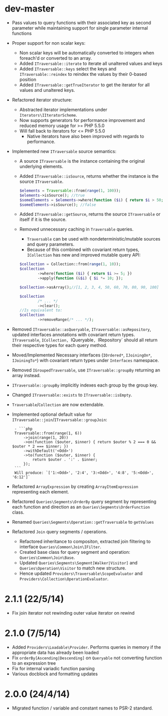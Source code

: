 dev-master
==========
 - Pass values to query functions with their associated key as second parameter while
   maintaining support for single parameter internal functions
 - Proper support for non scalar keys:
    - Non scalar keys will be automatically converted to integers when foreach'd or converted to an array.
    - Added `ITraversable::iterate` to iterate all unaltered values and keys
    - Added `ITraversable::keys` select the keys and `ITraversable::reindex` to reindex the values by their 0-based position
    - Added `ITraversable::getTrueIterator` to get the iterator for all values and unaltered keys.
 - Refactored iterator structure:
    - Abstracted iterator implementations under `Iterators\IIteratorScheme`.
    - Now supports generators for performance improvement and reduced memory usage for >= PHP 5.5.0
    - Will fall back to iterators for <= PHP 5.5.0
        - Native iterators have also been improved with regards to performance.
 - Implemented new `ITraversable` source semantics:
    - A source `ITraversable` is the instance containing the original underlying elements.
    - Added `ITraversable::isSource`, returns whether the instance is the source `ITraversable`.
    
        ```php
        $elements = Traversable::from(range(1, 100));
        $elements->isSource(); //true
        $someElements = $elements->where(function ($i) { return $i > 50; });
        $someElements->isSource(); //false
        ```

    - Added `ITraversable::getSource`, returns the source `ITraversable` or itself if it is the source.
    - Removed unnecessary caching in `Traversable` queries.
        - `Traversable` can be used with nondeterministic/mutable sources and query parameters.
        - Because of this combined with covariant return types, `ICollection` has new and improved mutable query API:
        
        ```php
        $collection = Collection::from(range(1, 10));
        $collection
                ->where(function ($i) { return $i >= 5; })
                ->apply(function (&$i) { $i *= 10; });
        
        $collection->asArray();//[1, 2, 3, 4, 50, 60, 70, 80, 90, 100]

        $collection
                /* ... */
                ->clear();
        //Is equivalent to:
        $collection
                ->removeRange(/* ... */);
        ```
 - Removed `ITraversable::asQueryable`, `ITraversable::asRepository`, updated interfaces annotations
   with covariant return types. `ITraversable`, `ICollection, `IQueryable`, `IRepository` should all return
   their respective types for each query method.
 - Moved/Implemented Necessary interfaces (`IOrdered*`, `IJoiningOn*`, `IJoiningTo*`) with covariant 
   return types under `Interfaces` namespace.
 - Removed `IGroupedTraversable`, use `ITraversable::groupBy` returning an array instead.
 - `ITraversable::groupBy` implicitly indexes each group by the group key.
 - Changed `ITraversable::exists` to `ITraversable::isEmpty`.
 - `Traversable`/`Collection` are now extendable.
 - Implemented optional default value for `ITraversable::join`/`ITraversable::groupJoin`:

        - ```php
        Traversable::from(range(1, 6))
            ->join(range(1, 20))
            ->on(function ($outer, $inner) { return $outer % 2 === 0 && $outer * 2 === $inner; })
            ->withDefault('<Odd>')
            ->to(function ($outer, $inner) { 
                return $outer . ':' . $inner;
            });
        ```
        Will produce: `['1:<Odd>', '2:4', '3:<Odd>', '4:8', '5:<Odd>', '6:12']`

 - Refactored `ArrayExpression` by creating `ArrayItemExpression` representing each element.
 - Refactored `Queries\Segments\OrderBy` query segment by representing each 
   function and direction as an `Queries\Segments\OrderFunction` class.
 - Renamed `Queries\Segments\Operation::getTraversable` to `getValues`
 - Refactored `Join` query segments / operations.
    - Refactored inheritance to compositon, extracted join filtering to interface `Queries\Common\Join\IFilter`.
    - Created base class for query segment and operation: `Queries\Common\Join\Base`.
    - Updated `Queries\Segments\Segment[Walker|Visitor]` and `Queries\Operation\Visitor` to match new structure.
    - Hence updated `Providers\Traversable\ScopeEvaluator` and `Providers\Collection\OperationEvaluator`.

2.1.1 (22/5/14)
===============
 - Fix join iterator not rewinding outer value iterator on rewind

2.1.0 (7/5/14)
==============
 - Added `Providers\Loadable\Provider`. Performs queries in memory if the appropriate data has already been loaded
 - Fix `orderBy[Ascending|Descending]` on `Queryable` not converting function to an expression tree
 - Fix for internal variadic function parsing
 - Various docblock and formatting updates

2.0.0 (24/4/14)
===============
 - Migrated function / variable and constant names to PSR-2 standard.
